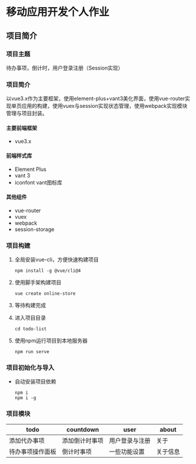 # 移动应用开发个人作业

## 项目简介

### 项目主题

待办事项，倒计时，用户登录注册（Session实现）

### 项目简介

以vue3.x作为主要框架，使用element-plus+vant3美化界面，使用vue-router实现单页应用的构建，使用vuex与session实现状态管理，使用webpack实现模块管理与项目封装。

#### 主要前端框架

- vue3.x

#### 前端样式库

- Element Plus
- vant 3
- iconfont vant图标库

#### 其他组件

- vue-router
- vuex
- webpack
- session-storage

### 项目构建

1. 全局安装vue-cli，方便快速构建项目

    ```shell
    npm install -g @vue/cli@4
    ```

2. 使用脚手架构建项目

    ```shell
    vue create online-store
    ```

3. 等待构建完成

4. 进入项目目录

    ```shell
    cd todo-list
    ```

5. 使用npm运行项目到本地服务器

    ```shell
    npm run serve
    ```

### 项目初始化与导入

- 自动安装项目依赖

    ```shell
    npm i
    npm i -g
    ```

### 项目模块

| todo             | countdown      | user           | about    |
| ---------------- | -------------- | -------------- | -------- |
| 添加代办事项     | 添加倒计时事项 | 用户登录与注册 | 关于     |
| 待办事项操作面板 | 倒计时事项     | 一些功能设置   | 关于信息 |